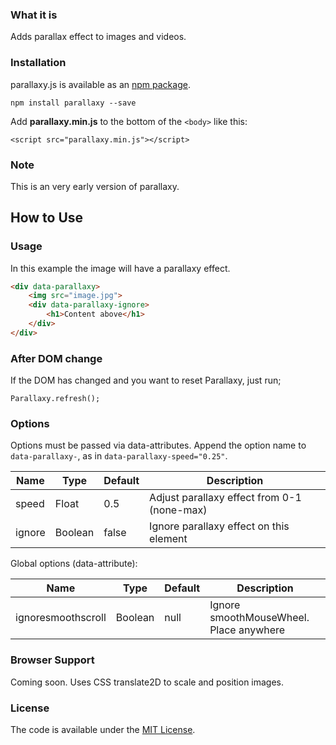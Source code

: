 ### What it is

Adds parallax effect to images and videos.

### Installation

parallaxy.js is available as an [npm package](https://www.npmjs.com/package/parallaxy).

```
npm install parallaxy --save
```

Add **parallaxy.min.js** to the bottom of the `<body>` like this:

```
<script src="parallaxy.min.js"></script>
```


### Note

This is an very early version of parallaxy.


## How to Use

### Usage

In this example the image will have a parallaxy effect.

```html
<div data-parallaxy>
	<img src="image.jpg">
	<div data-parallaxy-ignore>
		<h1>Content above</h1>
	</div>
</div>
```

### After DOM change

If the DOM has changed and you want to reset Parallaxy, just run;

```
Parallaxy.refresh();
```


### Options

Options must be passed via data-attributes. Append the option name to `data-parallaxy-`, as in `data-parallaxy-speed="0.25"`.

| Name          | Type      | Default   | Description                                  |
|---------------|-----------|-----------|----------------------------------------------|
| speed	        | Float     | 0.5       | Adjust parallaxy effect from 0-1 (none-max)  |
| ignore	    | Boolean   | false     | Ignore parallaxy effect on this element      |


Global options (data-attribute):

| Name                 | Type      | Default   | Description                                  |
|----------------------|-----------|-----------|----------------------------------------------|
| ignoresmoothscroll   | Boolean   | null      | Ignore smoothMouseWheel. Place anywhere      |


### Browser Support

Coming soon. Uses CSS translate2D to scale and position images.


### License

The code is available under the [MIT License](https://github.com/wearecolours/parallaxy/blob/master/LICENSE.md).

